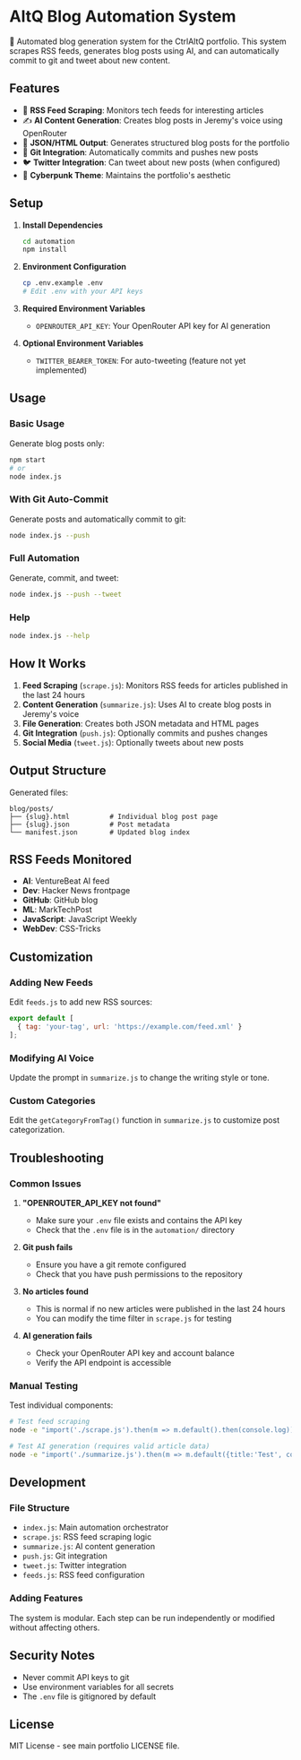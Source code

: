 # AltQ Blog Automation System

🤖 Automated blog generation system for the CtrlAltQ portfolio. This system scrapes RSS feeds, generates blog posts using AI, and can automatically commit to git and tweet about new content.

## Features

- 📡 **RSS Feed Scraping**: Monitors tech feeds for interesting articles
- ✍️ **AI Content Generation**: Creates blog posts in Jeremy's voice using OpenRouter
- 📝 **JSON/HTML Output**: Generates structured blog posts for the portfolio
- 🔄 **Git Integration**: Automatically commits and pushes new posts
- 🐦 **Twitter Integration**: Can tweet about new posts (when configured)
- 🎨 **Cyberpunk Theme**: Maintains the portfolio's aesthetic

## Setup

1. **Install Dependencies**
   ```bash
   cd automation
   npm install
   ```

2. **Environment Configuration**
   ```bash
   cp .env.example .env
   # Edit .env with your API keys
   ```

3. **Required Environment Variables**
   - `OPENROUTER_API_KEY`: Your OpenRouter API key for AI generation

4. **Optional Environment Variables**
   - `TWITTER_BEARER_TOKEN`: For auto-tweeting (feature not yet implemented)

## Usage

### Basic Usage
Generate blog posts only:
```bash
npm start
# or
node index.js
```

### With Git Auto-Commit
Generate posts and automatically commit to git:
```bash
node index.js --push
```

### Full Automation
Generate, commit, and tweet:
```bash
node index.js --push --tweet
```

### Help
```bash
node index.js --help
```

## How It Works

1. **Feed Scraping** (`scrape.js`): Monitors RSS feeds for articles published in the last 24 hours
2. **Content Generation** (`summarize.js`): Uses AI to create blog posts in Jeremy's voice
3. **File Generation**: Creates both JSON metadata and HTML pages
4. **Git Integration** (`push.js`): Optionally commits and pushes changes
5. **Social Media** (`tweet.js`): Optionally tweets about new posts

## Output Structure

Generated files:
```
blog/posts/
├── {slug}.html          # Individual blog post page
├── {slug}.json          # Post metadata
└── manifest.json        # Updated blog index
```

## RSS Feeds Monitored

- **AI**: VentureBeat AI feed
- **Dev**: Hacker News frontpage
- **GitHub**: GitHub blog
- **ML**: MarkTechPost
- **JavaScript**: JavaScript Weekly
- **WebDev**: CSS-Tricks

## Customization

### Adding New Feeds
Edit `feeds.js` to add new RSS sources:
```javascript
export default [
  { tag: 'your-tag', url: 'https://example.com/feed.xml' }
];
```

### Modifying AI Voice
Update the prompt in `summarize.js` to change the writing style or tone.

### Custom Categories
Edit the `getCategoryFromTag()` function in `summarize.js` to customize post categorization.

## Troubleshooting

### Common Issues

1. **"OPENROUTER_API_KEY not found"**
   - Make sure your `.env` file exists and contains the API key
   - Check that the `.env` file is in the `automation/` directory

2. **Git push fails**
   - Ensure you have a git remote configured
   - Check that you have push permissions to the repository

3. **No articles found**
   - This is normal if no new articles were published in the last 24 hours
   - You can modify the time filter in `scrape.js` for testing

4. **AI generation fails**
   - Check your OpenRouter API key and account balance
   - Verify the API endpoint is accessible

### Manual Testing

Test individual components:
```bash
# Test feed scraping
node -e "import('./scrape.js').then(m => m.default().then(console.log))"

# Test AI generation (requires valid article data)
node -e "import('./summarize.js').then(m => m.default({title:'Test', content:'Test content', tag:'dev', link:'https://example.com'}).then(console.log))"
```

## Development

### File Structure
- `index.js`: Main automation orchestrator
- `scrape.js`: RSS feed scraping logic
- `summarize.js`: AI content generation
- `push.js`: Git integration
- `tweet.js`: Twitter integration
- `feeds.js`: RSS feed configuration

### Adding Features
The system is modular. Each step can be run independently or modified without affecting others.

## Security Notes

- Never commit API keys to git
- Use environment variables for all secrets
- The `.env` file is gitignored by default

## License

MIT License - see main portfolio LICENSE file.